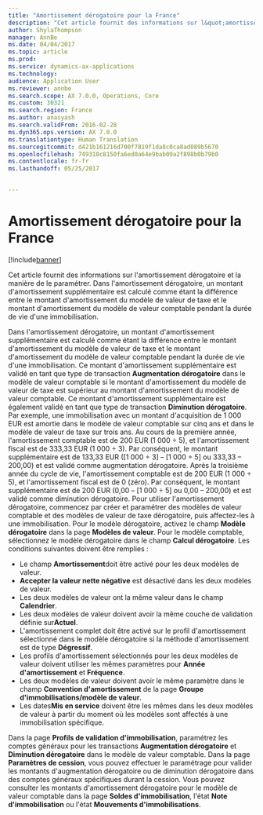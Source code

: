 ```yaml
---
title: "Amortissement dérogatoire pour la France"
description: "Cet article fournit des informations sur l&quot;amortissement dérogatoire et la manière de le paramétrer. Dans l&quot;amortissement dérogatoire, un montant d&quot;amortissement supplémentaire est calculé comme étant la différence entre le montant d&quot;amortissement du modèle de valeur de taxe et le montant d&quot;amortissement du modèle de valeur comptable pendant la durée de vie d&quot;une immobilisation."
author: ShylaThompson
manager: AnnBe
ms.date: 04/04/2017
ms.topic: article
ms.prod: 
ms.service: dynamics-ax-applications
ms.technology: 
audience: Application User
ms.reviewer: annbe
ms.search.scope: AX 7.0.0, Operations, Core
ms.custom: 30321
ms.search.region: France
ms.author: anasyash
ms.search.validFrom: 2016-02-28
ms.dyn365.ops.version: AX 7.0.0
ms.translationtype: Human Translation
ms.sourcegitcommit: d421b161216d700f7819f1da8c0ca8ad089b5670
ms.openlocfilehash: 749310c8150fa6ed0a64e9bab09a2f898b0b79b0
ms.contentlocale: fr-fr
ms.lasthandoff: 05/25/2017


---
```


# <a name="derogatory-depreciation-for-france"></a>Amortissement dérogatoire pour la France

[!include[banner](../includes/banner.md)]


Cet article fournit des informations sur l'amortissement dérogatoire et la manière de le paramétrer. Dans l'amortissement dérogatoire, un montant d'amortissement supplémentaire est calculé comme étant la différence entre le montant d'amortissement du modèle de valeur de taxe et le montant d'amortissement du modèle de valeur comptable pendant la durée de vie d'une immobilisation.

Dans l'amortissement dérogatoire, un montant d'amortissement supplémentaire est calculé comme étant la différence entre le montant d'amortissement du modèle de valeur de taxe et le montant d'amortissement du modèle de valeur comptable pendant la durée de vie d'une immobilisation. Ce montant d'amortissement supplémentaire est validé en tant que type de transaction **Augmentation dérogatoire** dans le modèle de valeur comptable si le montant d'amortissement du modèle de valeur de taxe est supérieur au montant d'amortissement du modèle de valeur comptable. Ce montant d'amortissement supplémentaire est également validé en tant que type de transaction **Diminution dérogatoire**. Par exemple, une immobilisation avec un montant d'acquisition de 1 000 EUR est amortie dans le modèle de valeur comptable sur cinq ans et dans le modèle de valeur de taxe sur trois ans. Au cours de la première année, l'amortissement comptable est de 200 EUR (1 000 ÷ 5), et l'amortissement fiscal est de 333,33 EUR (1 000 ÷ 3). Par conséquent, le montant supplémentaire est de 133,33 EUR (\[1 000 ÷ 3\] – \[1 000 ÷ 5\] ou 333,33 – 200,00) et est validé comme augmentation dérogatoire. Après la troisième année du cycle de vie, l'amortissement comptable est de 200 EUR (1 000 ÷ 5), et l'amortissement fiscal est de 0 (zéro). Par conséquent, le montant supplémentaire est de 200 EUR (0,00 – \[1 000 ÷ 5\] ou 0,00 – 200,00) et est validé comme diminution dérogatoire. Pour utiliser l'amortissement dérogatoire, commencez par créer et paramétrer des modèles de valeur comptable et des modèles de valeur de taxe dérogatoire, puis affectez-les à une immobilisation. Pour le modèle dérogatoire, activez le champ **Modèle dérogatoire** dans la page **Modèles de valeur**. Pour le modèle comptable, sélectionnez le modèle dérogatoire dans le champ **Calcul dérogatoire**. Les conditions suivantes doivent être remplies :

-   Le champ **Amortissement**doit être activé pour les deux modèles de valeur.
-   **Accepter la valeur nette négative** est désactivé dans les deux modèles de valeur.
-   Les deux modèles de valeur ont la même valeur dans le champ **Calendrier**.
-   Les deux modèles de valeur doivent avoir la même couche de validation définie sur**Actuel**.
-   L'amortissement complet doit être activé sur le profil d'amortissement sélectionné dans le modèle dérogatoire si la méthode d'amortissement est de type **Dégressif**.
-   Les profils d'amortissement sélectionnés pour les deux modèles de valeur doivent utiliser les mêmes paramètres pour **Année d'amortissement** et **Fréquence**.
-   Les deux modèles de valeur doivent avoir le même paramètre dans le champ **Convention d'amortissement** de la page **Groupe d'immobilisations/modèle de valeur**.
-   Les dates**Mis en service** doivent être les mêmes dans les deux modèles de valeur à partir du moment où les modèles sont affectés à une immobilisation spécifique.

Dans la page **Profils de validation d'immobilisation**, paramétrez les comptes généraux pour les transactions **Augmentation dérogatoire** et **Diminution dérogatoire** dans le modèle de valeur comptable. Dans la page **Paramètres de cession**, vous pouvez effectuer le paramétrage pour valider les montants d'augmentation dérogatoire ou de diminution dérogatoire dans des comptes généraux spécifiques durant la cession. Vous pouvez consulter les montants d'amortissement dérogatoire pour le modèle de valeur comptable dans la page **Soldes d'immobilisation**, l'état **Note d'immobilisation** ou l'état **Mouvements d'immobilisations**.




